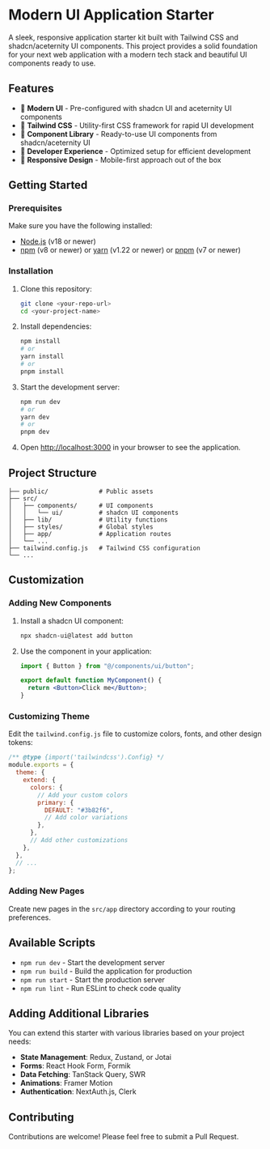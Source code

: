 # Modern UI Application Starter

A sleek, responsive application starter kit built with Tailwind CSS and shadcn/aceternity UI components. This project provides a solid foundation for your next web application with a modern tech stack and beautiful UI components ready to use.

## Features

- 🌈 **Modern UI** - Pre-configured with shadcn UI and aceternity UI components
- 🎨 **Tailwind CSS** - Utility-first CSS framework for rapid UI development
- 🧱 **Component Library** - Ready-to-use UI components from shadcn/aceternity UI
- 🚀 **Developer Experience** - Optimized setup for efficient development
- 📱 **Responsive Design** - Mobile-first approach out of the box

## Getting Started

### Prerequisites

Make sure you have the following installed:

- [Node.js](https://nodejs.org/) (v18 or newer)
- [npm](https://www.npmjs.com/) (v8 or newer) or [yarn](https://yarnpkg.com/) (v1.22 or newer) or [pnpm](https://pnpm.io/) (v7 or newer)

### Installation

1. Clone this repository:

   ```bash
   git clone <your-repo-url>
   cd <your-project-name>
   ```

2. Install dependencies:

   ```bash
   npm install
   # or
   yarn install
   # or
   pnpm install
   ```

3. Start the development server:

   ```bash
   npm run dev
   # or
   yarn dev
   # or
   pnpm dev
   ```

4. Open [http://localhost:3000](http://localhost:3000) in your browser to see the application.

## Project Structure

```
├── public/              # Public assets
├── src/
│   ├── components/      # UI components
│   │   └── ui/          # shadcn UI components
│   ├── lib/             # Utility functions
│   ├── styles/          # Global styles
│   ├── app/             # Application routes
│   └── ...
├── tailwind.config.js   # Tailwind CSS configuration
└── ...
```

## Customization

### Adding New Components

1. Install a shadcn UI component:

   ```bash
   npx shadcn-ui@latest add button
   ```

2. Use the component in your application:

   ```jsx
   import { Button } from "@/components/ui/button";

   export default function MyComponent() {
     return <Button>Click me</Button>;
   }
   ```

### Customizing Theme

Edit the `tailwind.config.js` file to customize colors, fonts, and other design tokens:

```js
/** @type {import('tailwindcss').Config} */
module.exports = {
  theme: {
    extend: {
      colors: {
        // Add your custom colors
        primary: {
          DEFAULT: "#3b82f6",
          // Add color variations
        },
      },
      // Add other customizations
    },
  },
  // ...
};
```

### Adding New Pages

Create new pages in the `src/app` directory according to your routing preferences.

## Available Scripts

- `npm run dev` - Start the development server
- `npm run build` - Build the application for production
- `npm run start` - Start the production server
- `npm run lint` - Run ESLint to check code quality

## Adding Additional Libraries

You can extend this starter with various libraries based on your project needs:

- **State Management**: Redux, Zustand, or Jotai
- **Forms**: React Hook Form, Formik
- **Data Fetching**: TanStack Query, SWR
- **Animations**: Framer Motion
- **Authentication**: NextAuth.js, Clerk

## Contributing

Contributions are welcome! Please feel free to submit a Pull Request.
